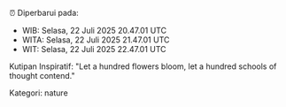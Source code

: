 ⏰ Diperbarui pada:
- WIB: Selasa, 22 Juli 2025 20.47.01 UTC
- WITA: Selasa, 22 Juli 2025 21.47.01 UTC
- WIT: Selasa, 22 Juli 2025 22.47.01 UTC

Kutipan Inspiratif:
"Let a hundred flowers bloom, let a hundred schools of thought contend."


Kategori: nature

